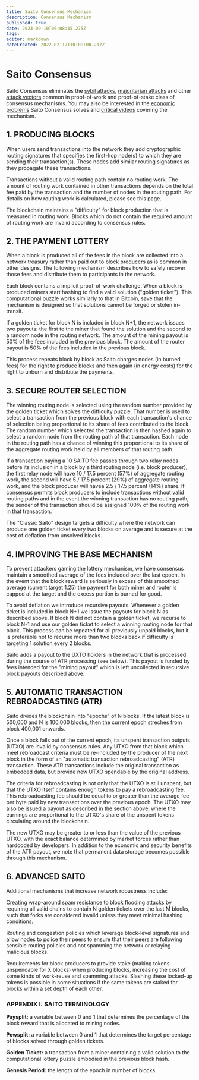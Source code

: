 ```yaml
---
title: Saito Consensus Mechanism
description: Consensus Mechanism
published: true
date: 2023-09-10T06:08:15.275Z
tags: 
editor: markdown
dateCreated: 2022-02-17T10:09:00.217Z
---
```


# Saito Consensus

Saito Consensus eliminates the [sybil attacks](https://github.com/SaitoTech/papers/blob/50e5b243eb4d4062654f2751b056b6bb3fc053b5/sybil/A_Simple_Proof_of_Sybil_Proof_Lancashire-Parris_2023.pdf), [majoritarian attacks](/consensus/math) and other [attack vectors](/consensus/attack-vectors) common in proof-of-work and proof-of-stake class of consensus mechanisms. You may also be interested in the [economic problems](/consensus/economics) Saito Consensus solves and [critical videos](/consensus/videos) covering the mechanism.

## 1. PRODUCING BLOCKS

When users send transactions into the network they add cryptographic routing signatures that specifies the first-hop node(s) to which they are sending their transaction(s). These nodes add similar routing signatures as they propagate these transactions.

Transactions without a valid routing path contain no routing work. The amount of routing work contained in other transactions depends on the total fee paid by the transaction and the number of nodes in the routing path. For details on how routing work is calculated, please see this page.

The blockchain maintains a "difficulty" for block production that is measured in routing work. Blocks which do not contain the required amount of routing work are invalid according to consensus rules.


## 2. THE PAYMENT LOTTERY

When a block is produced all of the fees in the block are collected into a network treasury rather than paid out to block producers as is common in other designs. The following mechanism describes how to safely recover those fees and distribute them to participants in the network.

Each block contains a implicit proof-of-work challenge. When a block is produced miners start hashing to find a valid solution ("golden ticket"). This computational puzzle works similarly to that in Bitcoin, save that the mechanism is designed so that solutions cannot be forged or stolen in-transit.

If a golden ticket for block N is included in block N+1, the network issues two payouts: the first to the miner that found the solution and the second to a random node in the routing network. The amount of the mining payout is 50% of the fees included in the previous block. The amount of the router payout is 50% of the fees included in the previous block.

This process repeats block by block as Saito charges nodes (in burned fees) for the right to produce blocks and then again (in energy costs) for the right to unburn and distribute the payments.

## 3. SECURE ROUTER SELECTION

The winning routing node is selected using the random number provided by the golden ticket which solves the difficulty puzzle. That number is used to select a transaction from the previous block with each transaction's chance of selection being proportional to its share of fees contributed to the block. The random number which selected the transaction is then hashed again to select a random node from the routing path of that transaction. Each node in the routing path has a chance of winning this proportional to its share of the aggregate routing work held by all members of that routing path.

If a transaction paying a 10 SAITO fee passes through two relay nodes before its inclusion in a block by a third routing node (i.e. block producer), the first relay node will have 10 / 17.5 percent (57%) of aggregate routing work, the second will have 5 / 17.5 percent (29%) of aggregate routing work, and the block producer will havea  2.5 / 17.5 percent (14%) share. If consensus permits block producers to include transactions without valid routing paths and in the event the winning transaction has no routing path, the sender of the transaction should be assigned 100% of the routing work in that transaction.

The "Classic Saito" design targets a difficulty where the network can produce one golden ticket every two blocks on average and is secure at the cost of deflation from unsolved blocks.


## 4. IMPROVING THE BASE MECHANISM

To prevent attackers gaming the lottery mechanism, we have consensus maintain a smoothed average of the fees included over the last epoch. In the event that the block reward is seriously in excess of this smoothed average (current target 1.25) the payment for both miner and router is capped at the target and the excess portion is burned for good.

To avoid deflation we introduce recursive payouts. Whenever a golden ticket is included in block N+1 we issue the payouts for block N as described above. If block N did not contain a golden ticket, we recurse to block N-1 and use our golden ticket to select a winning routing node for that black. This process can be repeated for all previously unpaid blocks, but it is preferable not to recurse more than two blocks back if difficulty is targeting 1 solution every 2 blocks.

Saito adds a payout to the UXTO holders in the network that is processed during the course of ATR processing (see below). This payout is funded by fees intended for the "mining payout" which is left uncollected in recursive block payouts described above.

## 5. AUTOMATIC TRANSACTION REBROADCASTING (ATR)

Saito divides the blockchain into "epochs" of N blocks. If the latest block is 500,000 and N is 100,000 blocks, then the current epoch streches from block 400,001 onwards.

Once a block falls out of the current epoch, its unspent transaction outputs (UTXO) are invalid by consensus rules. Any UTXO from that block which meet rebroadcast criteria must be re-included by the producer of the next block in the form of an "automatic transaction rebroadcasting" (ATR) transaction. These ATR transactions include the original transaction as embedded data, but provide new UTXO spendable by the original address.

The criteria for rebroadcasting is not only that the UTXO is still unspent, but that the UTXO itself contains enough tokens to pay a rebroadcasting fee. This rebroadcasting fee should be equal to or greater than the average fee per byte paid by new transactions over the previous epoch. The UTXO may also be issued a payout as described in the section above, where the earnings are proportional to the UTXO's share of the unspent tokens circulating around the blockchain.

The new UTXO may be greater to or less than the value of the previous UTXO, with the exact balance determined by market forces rather than hardcoded by developers. In addition to the economic and security benefits of the ATR payout, we note that permanent data storage becomes possible through this mechanism.

## 6. ADVANCED SAITO

Additional mechanisms that increase network robustness include: 

Creating wrap-around spam resistance to block flooding attacks by requiring all valid chains to contain N golden tickets over the last M blocks, such that forks are considered invalid unless they meet minimal hashing conditions.

Routing and congestion policies which leverage block-level signatures and allow nodes to police their peers to ensure that their peers are following sensible routing policies and not spamming the network or relaying malicious blocks.

Requirements for block producers to provide stake (making tokens unspendable for X blocks) when producing blocks, increasing the cost of some kinds of work-reuse and spamming attacks. Slashing these locked-up tokens is possible in some situations if the same tokens are staked for blocks within a set depth of each other.


### APPENDIX I: SAITO TERMINOLOGY

**Paysplit:** a variable between 0 and 1 that determines the percentage of the block reward that is allocated to mining nodes.

**Powsplit:** a variable between 0 and 1 that determines the target percentage of blocks solved through golden tickets.

**Golden Ticket:** a transaction from a miner containing a valid solution to the computational lottery puzzle embodied in the previous block hash.

**Genesis Period:** the length of the epoch in number of blocks.




